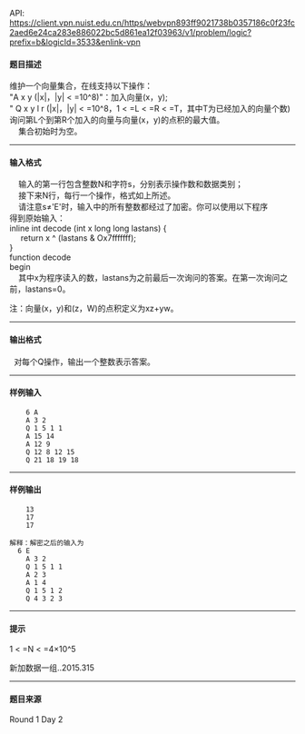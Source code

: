 API: https://client.vpn.nuist.edu.cn/https/webvpn893ff9021738b0357186c0f23fc2aed6e24ca283e886022bc5d861ea12f03963/v1/problem/logic?prefix=b&logicId=3533&enlink-vpn

#### 题目描述

维护一个向量集合，在线支持以下操作：  
"A x y (|x|，|y| < =10^8)"：加入向量(x，y);  
" Q x y l r (|x|，|y| < =10^8，1 < =L < =R < =T，其中T为已经加入的向量个数)询问第L个到第R个加入的向量与向量(x，y)的点积的最大值。  
    集合初始时为空。  

---

#### 输入格式

    输入的第一行包含整数N和字符s，分别表示操作数和数据类别；  
    接下来N行，每行一个操作，格式如上所述。  
    请注意s≠'E'时，输入中的所有整数都经过了加密。你可以使用以下程序  
得到原始输入：  
inline int decode (int x long long lastans) {  
     return x ^ (lastans & Ox7fffffff);  
}  
function decode  
begin  
    其中x为程序读入的数，lastans为之前最后一次询问的答案。在第一次询问之前，lastans=0。  

注：向量(x，y)和(z，W)的点积定义为xz+yw。  

---

#### 输出格式

  对每个Q操作，输出一个整数表示答案。  

---

#### 样例输入
```
    6 A
    A 3 2
    Q 1 5 1 1
    A 15 14
    A 12 9
    Q 12 8 12 15
    Q 21 18 19 18

```

---

#### 样例输出
```
    13
    17
    17

解释：解密之后的输入为
  6 E
    A 3 2
    Q 1 5 1 1
    A 2 3
    A 1 4
    Q 1 5 1 2
    Q 4 3 2 3
```

---

#### 提示

1 < =N < =4×10^5

新加数据一组..2015.315

---

#### 题目来源

Round 1 Day 2